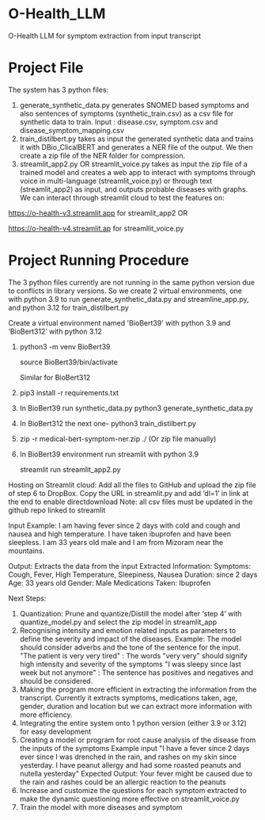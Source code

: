 # O-Health_LLM
O-Health LLM for symptom extraction from input transcript

# Project File
The system has 3 python files:
1. generate_synthetic_data.py generates SNOMED based symptoms and also sentences of symptoms (synthetic_train.csv) as a csv file for synthetic data to train. Input : disease.csv, symptom.csv and disease_symptom_mapping.csv
2. train_distilbert.py takes as input the generated synthetic data and trains it with DBio_ClicalBERT and generates a NER file of the output. We then create a zip file of the NER folder for compression.
3. streamlit_app2.py OR streamlit_voice.py takes as input the zip file of a trained model and creates a web app to interact with symptoms through voice in multi-language (streamlit_voice.py) or through text (streamlit_app2) as input, and outputs probable diseases with graphs.
We can interact through streamlit cloud to test the features on:

https://o-health-v3.streamlit.app for streamlit_app2 OR

https://o-health-v4.streamlit.ap for streamllit_voice.py

# Project Running Procedure
The 3 python files currently are not running in the same python version due to conflicts in library versions. So we create 2 virtual environments, one with python 3.9 to run generate_synthetic_data.py and streamline_app.py, and python 3.12 for train_distilbert.py

Create a virtual environment named 'BioBert39' with python 3.9 and ‘BioBert312’ with python 3.12
1. python3 -m venv BioBert39

   source BioBert39/bin/activate

   Similar for BioBert312

2. pip3 install -r requirements.txt
3. In BioBert39 run synthetic_data.py
    python3 generate_synthetic_data.py
4. In BioBert312 the next one-
   python3 train_distilbert.py
5. zip -r medical-bert-symptom-ner.zip ./ (Or zip file manually)
6. In BioBert39 environment run streamlit with python 3.9

   streamlit run streamlit_app2.py

Hosting on Streamlit cloud:
Add all the files to GitHub and upload the zip file of step 6 to DropBox. Copy the URL in streamlit.py and add ‘dl=1’ in link at the end to enable directdownload
Note: all csv files must be updated in the github repo linked to streamlit

Input Example:
I am having fever since 2 days with cold and cough and nausea and high temperature. I have taken ibuprofen and have been sleepless. I am 33 years old male and I am from Mizoram near the mountains.

Output:
Extracts the data from the input
Extracted Information:
Symptoms: Cough, Fever, High Temperature, Sleepiness, Nausea
Duration: since 2 days
Age: 33 years old
Gender: Male
Medications Taken: Ibuprofen

Next Steps:
1. Quantization: Prune and quantize/Distill the model after ‘step 4’ with quantize_model.py and select the zip model in streamlit_app
2. Recognising intensity and emotion related inputs as parameters to define the severity and impact of the diseases.
   Example: The model should consider adverbs and the tone of the sentence for the input.
   "The patient is very very tired" : The words "very very" should signify high intensity and severity of the symptoms
   "I was sleepy since last week but not anymore" : The sentence has positives and negatives and should be considered.
3. Making the program more efficient in extracting the information from the transcript. Currently it extracts symptoms, medications taken, age, gender, duration and location but we can extract more information with more efficiency.
4. Integrating the entire system onto 1 python version (either 3.9 or 3.12) for easy development
5. Creating a model or program for root cause analysis of the disease from the inputs of the symptoms
Example input "I have a fever since 2 days ever since I was drenched in the rain, and rashes on my skin since yesterday. I have peanut allergy and had some roasted peanuts and nutella yesterday"
Expected Output: Your fever might be caused due to the rain and rashes could be an allergic reaction to the peanuts
6. Increase and customize the questions for each symptom extracted to make the dynamic questioning more effective on streamlit_voice.py
7. Train the model with more diseases and symptom
